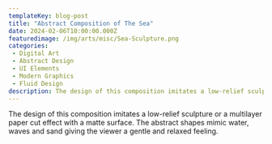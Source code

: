 ```yaml
---
templateKey: blog-post
title: "Abstract Composition of The Sea"
date: 2024-02-06T10:00:00.000Z
featuredimage: /img/arts/misc/Sea-Sculpture.png
categories:
 - Digital Art
 - Abstract Design
 - UI Elements
 - Modern Graphics
 - Fluid Design
description: The design of this composition imitates a low-relief sculpture or a multilayer paper cut effect with a matte surface. The abstract shapes mimic water, waves and sand giving the viewer a gentle and relaxed feeling. 
---
```


The design of this composition imitates a low-relief sculpture or a multilayer paper cut effect with a matte surface. The abstract shapes mimic water, waves and sand giving the viewer a gentle and relaxed feeling. 
